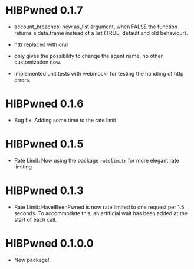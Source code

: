 # HIBPwned 0.1.7
* account_breaches: new as_list argument, when FALSE the function returns a data.frame instead of a list (TRUE, default and old behaviour).

* httr replaced with crul

* only gives the possibility to change the agent name, no other customization now.

* implemented unit tests with webmockr for testing the handling of http errors.

# HIBPwned 0.1.6
* Bug fix: Adding some time to the rate limit

# HIBPwned 0.1.5
* Rate Limit: Now using the package `ratelimitr` for more elegant rate limiting

# HIBPwned 0.1.3
* Rate Limit: HaveIBeenPwned is now rate limited to one request per 1.5 seconds. To accommodate this, an artificial wait has been added at the start of each call.

# HIBPwned 0.1.0.0

* New package!



